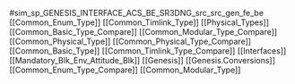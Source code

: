 #sim_sp_GENESIS_INTERFACE_ACS_BE_SR3DNG_src_src_gen_fe_be
[[Common_Enum_Type]]
[[Common_Timlink_Type]]
[[Physical_Types]]
[[Common_Basic_Type_Compare]]
[[Common_Modular_Type_Compare]]
[[Common_Physical_Type]]
[[Common_Physical_Type_Compare]]
[[Common_Basic_Type]]
[[Common_Timlink_Type_Compare]]
[[Interfaces]]
[[Mandatory_Blk_Env_Attitude_Blk]]
[[Genesis]]
[[Genesis.Conversions]]
[[Common_Enum_Type_Compare]]
[[Common_Modular_Type]]
